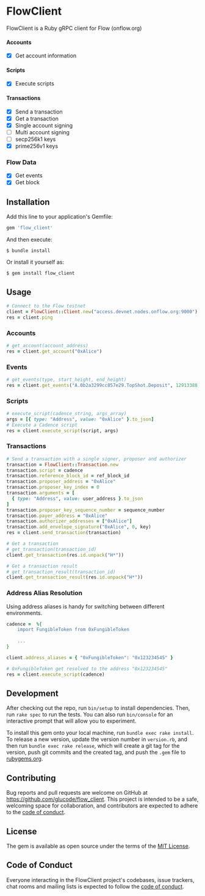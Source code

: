 # FlowClient

FlowClient is a Ruby gRPC client for Flow (onflow.org)

#### Accounts
- [x] Get account information

#### Scripts
- [x] Execute scripts

#### Transactions
- [x] Send a transaction
- [x] Get a transaction
- [x] Single account signing
- [ ] Multi account signing
- [ ] secp256k1 keys
- [x] prime256v1 keys

### Flow Data
- [x] Get events
- [x] Get block

## Installation

Add this line to your application's Gemfile:

```ruby
gem 'flow_client'
```

And then execute:

    $ bundle install

Or install it yourself as:

    $ gem install flow_client

## Usage

```ruby
# Connect to the Flow testnet
client = FlowClient::Client.new("access.devnet.nodes.onflow.org:9000")
res = client.ping
```
### Accounts

```ruby
# get_account(account_address)
res = client.get_account("0xAlice")
```

### Events

```ruby
# get_events(type, start_height, end_height)
res = client.get_events("A.0b2a3299cc857e29.TopShot.Deposit", 12913388, 12913389)
```

### Scripts

```ruby
# execute_script(cadence_string, args_array)
args = [{ type: "Address", value: "0xAlice" }.to_json]
# Execute a Cadence script
res = client.execute_script(script, args)
```

### Transactions

```ruby
# Send a transaction with a single signer, proposer and authorizer
transaction = FlowClient::Transaction.new
transaction.script = cadence
transaction.reference_block_id = ref_block_id
transaction.proposer_address = "0xAlice"
transaction.proposer_key_index = 0
transaction.arguments = [
  { type: "Address", value: user_address }.to_json
]
transaction.proposer_key_sequence_number = sequence_number
transaction.payer_address = "0xAlice"
transaction.authorizer_addresses = ["0xAlice"]
transaction.add_envelope_signature("0xAlice", 0, key)
res = client.send_transaction(transaction)

# Get a transaction
# get_transaction(transaction_id)
client.get_transaction(res.id.unpack("H*"))

# Get a transaction result
# get_transaction_result(transaction_id)
client.get_transaction_result(res.id.unpack("H*"))
```

### Address Alias Resolution

Using address aliases is handy for switching between different environments.

```ruby
cadence =  %{
    import FungibleToken from 0xFungibleToken
    
    ...
}

client.address_aliases = { "0xFungibleToken": "0x123234545" }

# 0xFungibleToken get resolved to the address "0x123234545"
res = client.execute_script(cadence)
```

## Development

After checking out the repo, run `bin/setup` to install dependencies. Then, run `rake spec` to run the tests. You can also run `bin/console` for an interactive prompt that will allow you to experiment.

To install this gem onto your local machine, run `bundle exec rake install`. To release a new version, update the version number in `version.rb`, and then run `bundle exec rake release`, which will create a git tag for the version, push git commits and the created tag, and push the `.gem` file to [rubygems.org](https://rubygems.org).

## Contributing

Bug reports and pull requests are welcome on GitHub at https://github.com/glucode/flow_client. This project is intended to be a safe, welcoming space for collaboration, and contributors are expected to adhere to the [code of conduct](https://github.com/[USERNAME]/flow_client/blob/master/CODE_OF_CONDUCT.md).

## License

The gem is available as open source under the terms of the [MIT License](https://opensource.org/licenses/MIT).

## Code of Conduct

Everyone interacting in the FlowClient project's codebases, issue trackers, chat rooms and mailing lists is expected to follow the [code of conduct](https://github.com/[USERNAME]/flow_client/blob/master/CODE_OF_CONDUCT.md).
